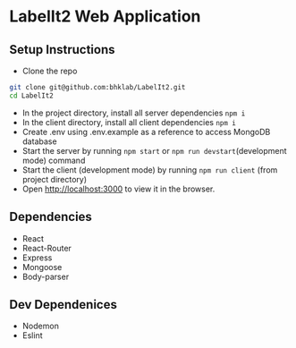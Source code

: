 # LabelIt2 Web Application

## Setup Instructions

- Clone the repo

```bash
git clone git@github.com:bhklab/LabelIt2.git
cd LabelIt2
```

- In the project directory, install all server dependencies `npm i`
- In the client directory, install all client dependencies `npm i`
- Create .env using .env.example as a reference to access MongoDB database
- Start the server by running `npm start` or `npm run devstart`(development mode) command
- Start the client (development mode) by running `npm run client` (from project directory)
- Open [http://localhost:3000](http://localhost:3000) to view it in the browser.

## Dependencies

- React
- React-Router
- Express
- Mongoose
- Body-parser

## Dev Dependenices

- Nodemon
- Eslint
